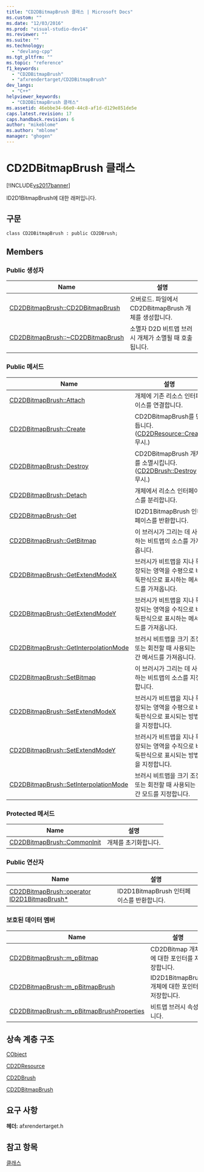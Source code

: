 ```yaml
---
title: "CD2DBitmapBrush 클래스 | Microsoft Docs"
ms.custom: ""
ms.date: "12/03/2016"
ms.prod: "visual-studio-dev14"
ms.reviewer: ""
ms.suite: ""
ms.technology: 
  - "devlang-cpp"
ms.tgt_pltfrm: ""
ms.topic: "reference"
f1_keywords: 
  - "CD2DBitmapBrush"
  - "afxrendertarget/CD2DBitmapBrush"
dev_langs: 
  - "C++"
helpviewer_keywords: 
  - "CD2DBitmapBrush 클래스"
ms.assetid: 46ebbe34-66e0-44c8-af1d-d129e851de5e
caps.latest.revision: 17
caps.handback.revision: 6
author: "mikeblome"
ms.author: "mblome"
manager: "ghogen"
---
```

# CD2DBitmapBrush 클래스
[!INCLUDE[vs2017banner](../../assembler/inline/includes/vs2017banner.md)]

ID2D1BitmapBrush에 대한 래퍼입니다.  
  
## 구문  
  
```  
class CD2DBitmapBrush : public CD2DBrush;  
```  
  
## Members  
  
### Public 생성자  
  
|Name|설명|  
|----------|--------|  
|[CD2DBitmapBrush::CD2DBitmapBrush](../Topic/CD2DBitmapBrush::CD2DBitmapBrush.md)|오버로드.  파일에서 CD2DBitmapBrush 개체를 생성합니다.|  
|[CD2DBitmapBrush::~CD2DBitmapBrush](../Topic/CD2DBitmapBrush::~CD2DBitmapBrush.md)|소멸자  D2D 비트맵 브러시 개체가 소멸될 때 호출됩니다.|  
  
### Public 메서드  
  
|Name|설명|  
|----------|--------|  
|[CD2DBitmapBrush::Attach](../Topic/CD2DBitmapBrush::Attach.md)|개체에 기존 리소스 인터페이스를 연결합니다.|  
|[CD2DBitmapBrush::Create](../Topic/CD2DBitmapBrush::Create.md)|CD2DBitmapBrush를 만듭니다.  \([CD2DResource::Create](../Topic/CD2DResource::Create.md) 무시.\)|  
|[CD2DBitmapBrush::Destroy](../Topic/CD2DBitmapBrush::Destroy.md)|CD2DBitmapBrush 개체를 소멸시킵니다.  \([CD2DBrush::Destroy](../Topic/CD2DBrush::Destroy.md) 무시.\)|  
|[CD2DBitmapBrush::Detach](../Topic/CD2DBitmapBrush::Detach.md)|개체에서 리소스 인터페이스를 분리합니다.|  
|[CD2DBitmapBrush::Get](../Topic/CD2DBitmapBrush::Get.md)|ID2D1BitmapBrush 인터페이스를 반환합니다.|  
|[CD2DBitmapBrush::GetBitmap](../Topic/CD2DBitmapBrush::GetBitmap.md)|이 브러시가 그리는 데 사용하는 비트맵의 소스를 가져옵니다.|  
|[CD2DBitmapBrush::GetExtendModeX](../Topic/CD2DBitmapBrush::GetExtendModeX.md)|브러시가 비트맵을 지나 확장되는 영역을 수평으로 바둑판식으로 표시하는 메서드를 가져옵니다.|  
|[CD2DBitmapBrush::GetExtendModeY](../Topic/CD2DBitmapBrush::GetExtendModeY.md)|브러시가 비트맵을 지나 확장되는 영역을 수직으로 바둑판식으로 표시하는 메서드를 가져옵니다.|  
|[CD2DBitmapBrush::GetInterpolationMode](../Topic/CD2DBitmapBrush::GetInterpolationMode.md)|브러시 비트맵을 크기 조정 또는 회전할 때 사용되는 보간 메서드를 가져옵니다.|  
|[CD2DBitmapBrush::SetBitmap](../Topic/CD2DBitmapBrush::SetBitmap.md)|이 브러시가 그리는 데 사용하는 비트맵의 소스를 지정합니다.|  
|[CD2DBitmapBrush::SetExtendModeX](../Topic/CD2DBitmapBrush::SetExtendModeX.md)|브러시가 비트맵을 지나 확장되는 영역을 수평으로 바둑판식으로 표시되는 방법을 지정합니다.|  
|[CD2DBitmapBrush::SetExtendModeY](../Topic/CD2DBitmapBrush::SetExtendModeY.md)|브러시가 비트맵을 지나 확장되는 영역을 수직으로 바둑판식으로 표시되는 방법을 지정합니다.|  
|[CD2DBitmapBrush::SetInterpolationMode](../Topic/CD2DBitmapBrush::SetInterpolationMode.md)|브러시 비트맵을 크기 조정 또는 회전할 때 사용되는 보간 모드를 지정합니다.|  
  
### Protected 메서드  
  
|Name|설명|  
|----------|--------|  
|[CD2DBitmapBrush::CommonInit](../Topic/CD2DBitmapBrush::CommonInit.md)|개체를 초기화합니다.|  
  
### Public 연산자  
  
|Name|설명|  
|----------|--------|  
|[CD2DBitmapBrush::operator ID2D1BitmapBrush\*](../Topic/CD2DBitmapBrush::operator%20ID2D1BitmapBrush*.md)|ID2D1BitmapBrush 인터페이스를 반환합니다.|  
  
### 보호된 데이터 멤버  
  
|Name|설명|  
|----------|--------|  
|[CD2DBitmapBrush::m\_pBitmap](../Topic/CD2DBitmapBrush::m_pBitmap.md)|CD2DBitmap 개체에 대한 포인터를 저장합니다.|  
|[CD2DBitmapBrush::m\_pBitmapBrush](../Topic/CD2DBitmapBrush::m_pBitmapBrush.md)|ID2D1BitmapBrush 개체에 대한 포인터를 저장합니다.|  
|[CD2DBitmapBrush::m\_pBitmapBrushProperties](../Topic/CD2DBitmapBrush::m_pBitmapBrushProperties.md)|비트맵 브러시 속성입니다.|  
  
## 상속 계층 구조  
 [CObject](../../mfc/reference/cobject-class.md)  
  
 [CD2DResource](../../mfc/reference/cd2dresource-class.md)  
  
 [CD2DBrush](../../mfc/reference/cd2dbrush-class.md)  
  
 [CD2DBitmapBrush](../../mfc/reference/cd2dbitmapbrush-class.md)  
  
## 요구 사항  
 **헤더:** afxrendertarget.h  
  
## 참고 항목  
 [클래스](../../mfc/reference/mfc-classes.md)